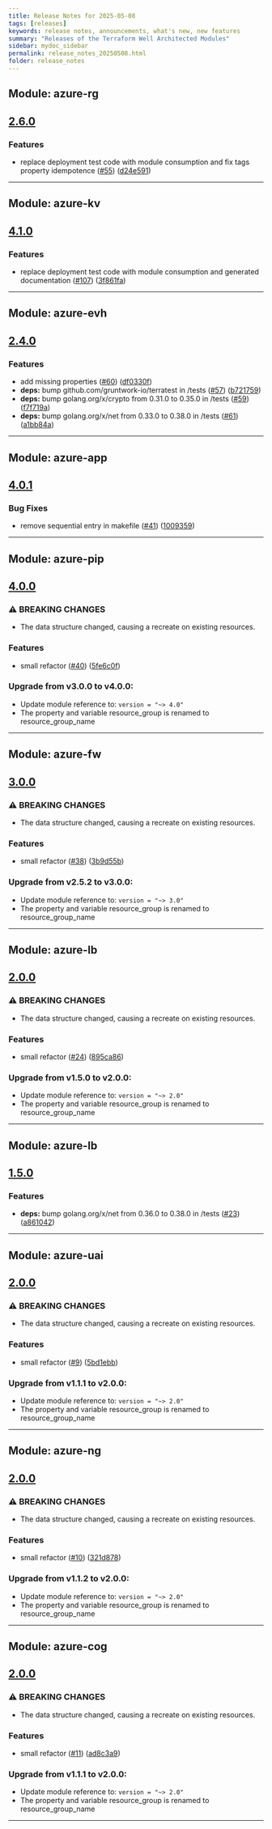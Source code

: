 ```yaml
---
title: Release Notes for 2025-05-08
tags: [releases]
keywords: release notes, announcements, what's new, new features
summary: "Releases of the Terraform Well Architected Modules"
sidebar: mydoc_sidebar
permalink: release_notes_20250508.html
folder: release_notes
---
```


## Module: azure-rg
## [2.6.0](https://github.com/CloudNationHQ/terraform-azure-rg/releases/tag/v2.6.0)


### Features

* replace deployment test code with module consumption and fix tags property idempotence ([#55](https://github.com/CloudNationHQ/terraform-azure-rg/issues/55)) ([d24e591](https://github.com/CloudNationHQ/terraform-azure-rg/commit/d24e59195d86992f5211cd9ee359bb6a1aa43f16))

---

## Module: azure-kv
## [4.1.0](https://github.com/CloudNationHQ/terraform-azure-kv/releases/tag/v4.1.0)


### Features

* replace deployment test code with module consumption and generated documentation ([#107](https://github.com/CloudNationHQ/terraform-azure-kv/issues/107)) ([3f861fa](https://github.com/CloudNationHQ/terraform-azure-kv/commit/3f861fabae03430c10a4a061b3e94cec21eefca7))

---

## Module: azure-evh
## [2.4.0](https://github.com/CloudNationHQ/terraform-azure-evh/releases/tag/v2.4.0)


### Features

* add missing properties ([#60](https://github.com/CloudNationHQ/terraform-azure-evh/issues/60)) ([df0330f](https://github.com/CloudNationHQ/terraform-azure-evh/commit/df0330f95e0c0a2a5b86f5788f71224fc9b12486))
* **deps:** bump github.com/gruntwork-io/terratest in /tests ([#57](https://github.com/CloudNationHQ/terraform-azure-evh/issues/57)) ([b721759](https://github.com/CloudNationHQ/terraform-azure-evh/commit/b721759bde80bb7f284644e8ededdd1c9926bbd0))
* **deps:** bump golang.org/x/crypto from 0.31.0 to 0.35.0 in /tests ([#59](https://github.com/CloudNationHQ/terraform-azure-evh/issues/59)) ([f7f719a](https://github.com/CloudNationHQ/terraform-azure-evh/commit/f7f719ab198fa48de42c0f90c1e8f7baab3c4cd7))
* **deps:** bump golang.org/x/net from 0.33.0 to 0.38.0 in /tests ([#61](https://github.com/CloudNationHQ/terraform-azure-evh/issues/61)) ([a1bb84a](https://github.com/CloudNationHQ/terraform-azure-evh/commit/a1bb84a22a34fc1b758795c959d6b6dc6d6e74b1))

---

## Module: azure-app
## [4.0.1](https://github.com/CloudNationHQ/terraform-azure-app/releases/tag/v4.0.1)


### Bug Fixes

* remove sequential entry in makefile ([#41](https://github.com/CloudNationHQ/terraform-azure-app/issues/41)) ([1009359](https://github.com/CloudNationHQ/terraform-azure-app/commit/1009359990a05b716195fc43ee201cbcc03df638))

---

## Module: azure-pip
## [4.0.0](https://github.com/CloudNationHQ/terraform-azure-pip/releases/tag/v4.0.0)


### ⚠ BREAKING CHANGES

* The data structure changed, causing a recreate on existing resources.

### Features

* small refactor ([#40](https://github.com/CloudNationHQ/terraform-azure-pip/issues/40)) ([5fe6c0f](https://github.com/CloudNationHQ/terraform-azure-pip/commit/5fe6c0f6fbba154bf34b8ab11aee83fdbdd29deb))

### Upgrade from v3.0.0 to v4.0.0:

- Update module reference to: `version = "~> 4.0"`
- The property and variable resource_group is renamed to resource_group_name

---

## Module: azure-fw
## [3.0.0](https://github.com/CloudNationHQ/terraform-azure-fw/releases/tag/v3.0.0)


### ⚠ BREAKING CHANGES

* The data structure changed, causing a recreate on existing resources.

### Features

* small refactor ([#38](https://github.com/CloudNationHQ/terraform-azure-fw/issues/38)) ([3b9d55b](https://github.com/CloudNationHQ/terraform-azure-fw/commit/3b9d55b4b864fc14c0226c81e51d1278b6370f3e))

### Upgrade from v2.5.2 to v3.0.0:

- Update module reference to: `version = "~> 3.0"`
- The property and variable resource_group is renamed to resource_group_name

---

## Module: azure-lb
## [2.0.0](https://github.com/CloudNationHQ/terraform-azure-lb/releases/tag/v2.0.0)


### ⚠ BREAKING CHANGES

* The data structure changed, causing a recreate on existing resources.

### Features

* small refactor ([#24](https://github.com/CloudNationHQ/terraform-azure-lb/issues/24)) ([895ca86](https://github.com/CloudNationHQ/terraform-azure-lb/commit/895ca869d8c8d3bbb30651225243c32bab4d030b))

### Upgrade from v1.5.0 to v2.0.0:

- Update module reference to: `version = "~> 2.0"`
- The property and variable resource_group is renamed to resource_group_name

---

## Module: azure-lb
## [1.5.0](https://github.com/CloudNationHQ/terraform-azure-lb/releases/tag/v1.5.0)


### Features

* **deps:** bump golang.org/x/net from 0.36.0 to 0.38.0 in /tests ([#23](https://github.com/CloudNationHQ/terraform-azure-lb/issues/23)) ([a861042](https://github.com/CloudNationHQ/terraform-azure-lb/commit/a86104252935593e591997c3e3f548b68babfd30))

---

## Module: azure-uai
## [2.0.0](https://github.com/CloudNationHQ/terraform-azure-uai/releases/tag/v2.0.0)


### ⚠ BREAKING CHANGES

* The data structure changed, causing a recreate on existing resources.

### Features

* small refactor ([#9](https://github.com/CloudNationHQ/terraform-azure-uai/issues/9)) ([5bd1ebb](https://github.com/CloudNationHQ/terraform-azure-uai/commit/5bd1ebbc2831e161edfead600fd2c5a65d0f7537))

### Upgrade from v1.1.1 to v2.0.0:

- Update module reference to: `version = "~> 2.0"`
- The property and variable resource_group is renamed to resource_group_name

---

## Module: azure-ng
## [2.0.0](https://github.com/CloudNationHQ/terraform-azure-ng/releases/tag/v2.0.0)


### ⚠ BREAKING CHANGES

* The data structure changed, causing a recreate on existing resources.

### Features

* small refactor ([#10](https://github.com/CloudNationHQ/terraform-azure-ng/issues/10)) ([321d878](https://github.com/CloudNationHQ/terraform-azure-ng/commit/321d878e3c4764236cea7e4e7c2460845750721b))

### Upgrade from v1.1.2 to v2.0.0:

- Update module reference to: `version = "~> 2.0"`
- The property and variable resource_group is renamed to resource_group_name

---

## Module: azure-cog
## [2.0.0](https://github.com/CloudNationHQ/terraform-azure-cog/releases/tag/v2.0.0)


### ⚠ BREAKING CHANGES

* The data structure changed, causing a recreate on existing resources.

### Features

* small refactor ([#11](https://github.com/CloudNationHQ/terraform-azure-cog/issues/11)) ([ad8c3a9](https://github.com/CloudNationHQ/terraform-azure-cog/commit/ad8c3a94f69ad08f678a52aa7ff6ae25a7dd6eac))

### Upgrade from v1.1.1 to v2.0.0:

- Update module reference to: `version = "~> 2.0"`
- The property and variable resource_group is renamed to resource_group_name

---

